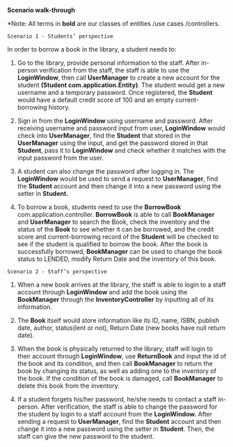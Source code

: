 **Scenario walk-through**

*Note: All terms in **bold** are our classes of entities /use cases /controllers.

`Scenario 1 - Students’ perspective`

In order to borrow a book in the library, a student needs to:

1. Go to the library, provide personal information to the staff. After in-person verification from the staff, the staff 
is able to use the **LoginWindow**, then call **UserManager** to create a new account for the student **(Student com.application.Entity)**. The 
student would get a new username and a temporary password. Once registered, the **Student** would have a default credit 
score of 100 and an empty current-borrowing history.


2. Sign in from the **LoginWindow** using username and password. After receiving username and password input from user,
**LoginWindow** would check into **UserManager**, find the **Student** that stored in the **UserManager** using the input, 
and get the password stored in that **Student**, pass it to **LoginWindow** and check whether it matches with the input 
password from the user.


3. A student can also change the password after logging in. The **LoginWindow** would be used to send a request to 
**UserManager**, find the **Student** account and then change it into a new password using the setter in **Student.**


4. To borrow a book, students need to use the **BorrowBook** com.application.controller. **BorrowBook** is able to call **BookManager** and 
**UserManager** to search the Book, check the inventory and the status of the **Book** to see whether it can be borrowed, and 
the credit score and current-borrowing record of the **Student** will be checked to see if the student is qualified to 
borrow the book. After the book is successfully borrowed, **BookManager** can be used to change the book status to LENDED, 
modify Return Date and the inventory of this book.

   

`Scenario 2 - Staff’s perspective`

1. When a new book arrives at the library, the staff is able to login to a staff account through **LoginWindow** and
add the book using the **BookManager** through the **InventoryController** by inputting all of its information.


2. The **Book** itself would store information like its ID, name, ISBN, publish date, author, status(lent or not), 
Return Date (new books have null return date).


3. When the book is physically returned to the library, staff will login to their account through **LoginWindow**, 
use **ReturnBook** and input the id of the book and its condition, and then call **BookManager** to return the book by 
changing its status, as well as adding one to the inventory of the book. If the condition of the book is damaged, call 
**BookManager** to delete this book from the inventory.


4. If a student forgets his/her password, he/she needs to contact a staff in-person. After verification, the staff is able
to change the password for the student by login to a staff account from the **LoginWindow.** After sending a request to
**UserManager**, find the **Student** account and then change it into a new password using the setter in **Student**.
Then, the staff can give the new password to the student.



